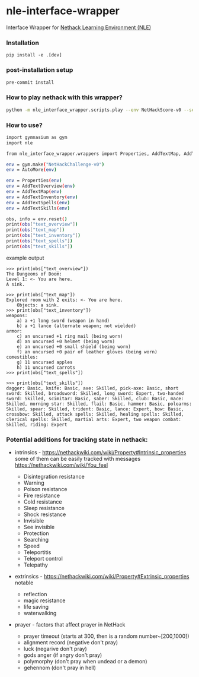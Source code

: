 # nle-interface-wrapper

Interface Wrapper for [Nethack Learning Environment (NLE)](https://github.com/facebookresearch/nle)

### Installation

```
pip install -e .[dev]
```

### post-installation setup
```bash
pre-commit install
```

### How to play nethack with this wrapper?

```bash
python -m nle_interface_wrapper.scripts.play --env NetHackScore-v0 --seed 42 --play-mode nle
```

### How to use?

```bash
import gymnasium as gym
import nle

from nle_interface_wrapper.wrappers import Properties, AddTextMap, AddTextOverview, AddTextInventory, AddTextSpells, AddTextSkills, AutoMore

env = gym.make("NetHackChallenge-v0")
env = AutoMore(env)

env = Properties(env)
env = AddTextOverview(env)
env = AddTextMap(env)
env = AddTextInventory(env)
env = AddTextSpells(env)
env = AddTextSkills(env)

obs, info = env.reset()
print(obs["text_overview"])
print(obs["text_map"])
print(obs["text_inventory"])
print(obs["text_spells"])
print(obs["text_skills"])
```

example output
```
>>> print(obs["text_overview"])
The Dungeons of Doom:
Level 1: <- You are here.
A sink.

>>> print(obs["text_map"])
Explored room with 2 exits: <- You are here.
    Objects: a sink.
>>> print(obs["text_inventory"])
weapons:
    a) a +1 long sword (weapon in hand)
    b) a +1 lance (alternate weapon; not wielded)
armor:
    c) an uncursed +1 ring mail (being worn)
    d) an uncursed +0 helmet (being worn)
    e) an uncursed +0 small shield (being worn)
    f) an uncursed +0 pair of leather gloves (being worn)
comestibles:
    g) 11 uncursed apples
    h) 11 uncursed carrots
>>> print(obs["text_spells"])

>>> print(obs["text_skills"])
dagger: Basic, knife: Basic, axe: Skilled, pick-axe: Basic, short sword: Skilled, broadsword: Skilled, long sword: Expert, two-handed sword: Skilled, scimitar: Basic, saber: Skilled, club: Basic, mace: Skilled, morning star: Skilled, flail: Basic, hammer: Basic, polearms: Skilled, spear: Skilled, trident: Basic, lance: Expert, bow: Basic, crossbow: Skilled, attack spells: Skilled, healing spells: Skilled, clerical spells: Skilled, martial arts: Expert, two weapon combat: Skilled, riding: Expert
```

### Potential additions for tracking state in nethack:
- intrinsics - https://nethackwiki.com/wiki/Property#Intrinsic_properties
some of them can be easily tracked with messages https://nethackwiki.com/wiki/You_feel 
    - Disintegration resistance
    - Warning
    - Poison resistance
    - Fire resistance
    - Cold resistance
    - Sleep resistance
    - Shock resistance
    - Invisible
    - See invisible
    - Protection
    - Searching
    - Speed
    - Teleportitis
    - Teleport control
    - Telepathy

- extrinsics - https://nethackwiki.com/wiki/Property#Extrinsic_properties notable
    - reflection
    - magic resistance
    - life saving
    - waterwalking

- prayer - factors that affect prayer in NetHack
    - prayer timeout (starts at 300, then is a random number~[200,1000])
    - alignment record (negative don't pray)
    - luck (negarive don't pray)
    - gods anger (if angry don't pray)
    - polymorphy (don't pray when undead or a demon)
    - gehennom (don't pray in hell)
